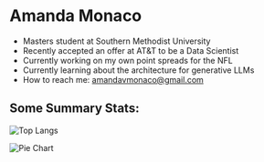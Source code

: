 # Amanda Monaco

- Masters student at Southern Methodist University
- Recently accepted an offer at AT&T to be a Data Scientist
- Currently working on my own point spreads for the NFL
- Currently learning about the architecture for generative LLMs
- How to reach me: amandavmonaco@gmail.com

## Some Summary Stats:

![Top Langs](https://github-readme-stats.vercel.app/api/top-langs/?username=amandavmonaco&hide_progress=true)

![Pie Chart](https://github-readme-stats.vercel.app/api/top-langs/?username=amandavmonaco)

  

